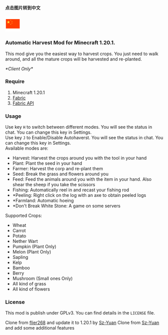 #### 点击图片转到中文
<a href=Readme.md><img src=".github/icon/CHINA.png"></a>

### Automatic Harvest Mod for Minecraft 1.20.1.
This mod give you the easiest way to harvest crops.
You just need to walk around, and all the mature crops will be harvested and re-planted.

*\*Client Only\**

### Require
1. Minecraft 1.20.1
2. [Fabric](https://fabricmc.net/wiki/install)
3. [Fabric API](https://www.curseforge.com/minecraft/mc-mods/fabric-api)

### Usage
Use key `H` to switch between different modes. You will see the status in chat. You can change this key in Settings.  
Use key `J` to Enable/Disable Autohaverst. You will see the status in chat. You can change this key in Settings.  
Available modes are:  

- Harvest: Harvest the crops around you with the tool in your hand
- Plant: Plant the seed in your hand
- Farmer: Harvest the corp and re-plant them
- Seed: Break the grass and flowers around you
- Feed: Feed the animals around you with the item in your hand. Also shear the sheep if you take the scissors
- Fishing: Automatically reel in and recast your fishing rod 
- *Peeling: Right click on the log with an axe to obtain peeled logs
- *Farmland: Automatic hoeing
- *Don't Break White Stone: A game on some servers

Supported Crops:

- Wheat
- Carrot
- Potato
- Nether Wart
- Pumpkin (Plant Only)
- Melon (Plant Only)
- Sapling
- Kelp
- Bamboo
- Berry
- Mushroom (Small ones Only)
- All kind of grass
- All kind of flowers

### License
This mod is publish under GPLv3.
You can find details in the `LICENSE` file.

Clone from [flier268](https://github.com/flier268/AutoHarvestMod) and update it to 1.20.1 by [Sz-Yuan](https://github.com/Sz-Yuan/AutoHarvestMod)
Clone from [Sz-Yuan](https://github.com/Sz-Yuan/AutoHarvestMod) and add some additional features